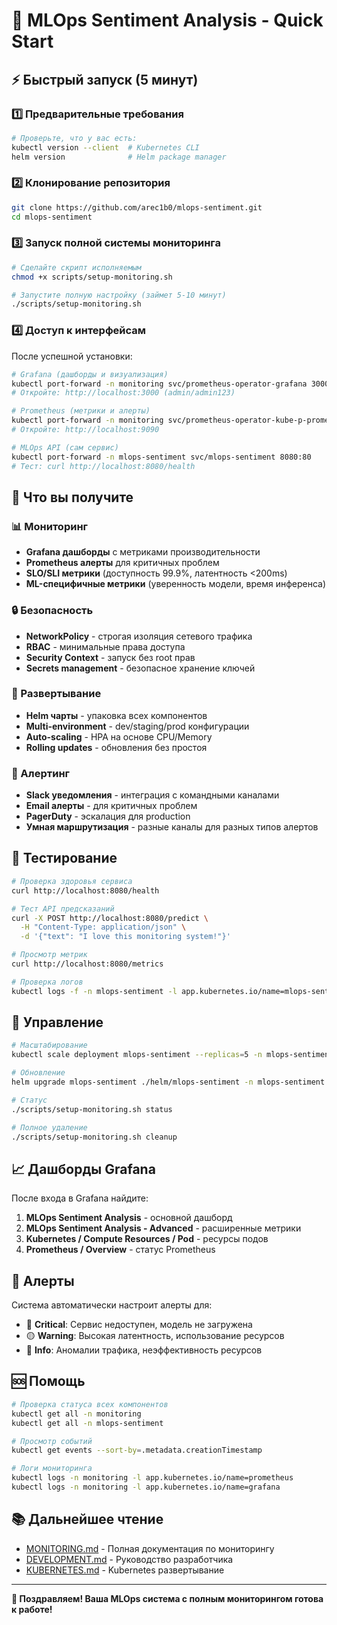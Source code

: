 # 🚀 MLOps Sentiment Analysis - Quick Start

## ⚡ Быстрый запуск (5 минут)

### 1️⃣ Предварительные требования
```bash
# Проверьте, что у вас есть:
kubectl version --client  # Kubernetes CLI
helm version              # Helm package manager
```

### 2️⃣ Клонирование репозитория
```bash
git clone https://github.com/arec1b0/mlops-sentiment.git
cd mlops-sentiment
```

### 3️⃣ Запуск полной системы мониторинга
```bash
# Сделайте скрипт исполняемым
chmod +x scripts/setup-monitoring.sh

# Запустите полную настройку (займет 5-10 минут)
./scripts/setup-monitoring.sh
```

### 4️⃣ Доступ к интерфейсам

После успешной установки:

```bash
# Grafana (дашборды и визуализация)
kubectl port-forward -n monitoring svc/prometheus-operator-grafana 3000:80
# Откройте: http://localhost:3000 (admin/admin123)

# Prometheus (метрики и алерты)
kubectl port-forward -n monitoring svc/prometheus-operator-kube-p-prometheus 9090:9090
# Откройте: http://localhost:9090

# MLOps API (сам сервис)
kubectl port-forward -n mlops-sentiment svc/mlops-sentiment 8080:80
# Тест: curl http://localhost:8080/health
```

## 🎯 Что вы получите

### 📊 Мониторинг
- **Grafana дашборды** с метриками производительности
- **Prometheus алерты** для критичных проблем
- **SLO/SLI метрики** (доступность 99.9%, латентность <200ms)
- **ML-специфичные метрики** (уверенность модели, время инференса)

### 🔒 Безопасность
- **NetworkPolicy** - строгая изоляция сетевого трафика
- **RBAC** - минимальные права доступа
- **Security Context** - запуск без root прав
- **Secrets management** - безопасное хранение ключей

### 🚀 Развертывание
- **Helm чарты** - упаковка всех компонентов
- **Multi-environment** - dev/staging/prod конфигурации
- **Auto-scaling** - HPA на основе CPU/Memory
- **Rolling updates** - обновления без простоя

### 🚨 Алертинг
- **Slack уведомления** - интеграция с командными каналами
- **Email алерты** - для критичных проблем
- **PagerDuty** - эскалация для production
- **Умная маршрутизация** - разные каналы для разных типов алертов

## 🧪 Тестирование

```bash
# Проверка здоровья сервиса
curl http://localhost:8080/health

# Тест API предсказаний
curl -X POST http://localhost:8080/predict \
  -H "Content-Type: application/json" \
  -d '{"text": "I love this monitoring system!"}'

# Просмотр метрик
curl http://localhost:8080/metrics

# Проверка логов
kubectl logs -f -n mlops-sentiment -l app.kubernetes.io/name=mlops-sentiment
```

## 🔧 Управление

```bash
# Масштабирование
kubectl scale deployment mlops-sentiment --replicas=5 -n mlops-sentiment

# Обновление
helm upgrade mlops-sentiment ./helm/mlops-sentiment -n mlops-sentiment --set image.tag=v1.1.0

# Статус
./scripts/setup-monitoring.sh status

# Полное удаление
./scripts/setup-monitoring.sh cleanup
```

## 📈 Дашборды Grafana

После входа в Grafana найдите:

1. **MLOps Sentiment Analysis** - основной дашборд
2. **MLOps Sentiment Analysis - Advanced** - расширенные метрики
3. **Kubernetes / Compute Resources / Pod** - ресурсы подов
4. **Prometheus / Overview** - статус Prometheus

## 🚨 Алерты

Система автоматически настроит алерты для:

- 🔴 **Critical**: Сервис недоступен, модель не загружена
- 🟡 **Warning**: Высокая латентность, использование ресурсов
- 🔵 **Info**: Аномалии трафика, неэффективность ресурсов

## 🆘 Помощь

```bash
# Проверка статуса всех компонентов
kubectl get all -n monitoring
kubectl get all -n mlops-sentiment

# Просмотр событий
kubectl get events --sort-by=.metadata.creationTimestamp

# Логи мониторинга
kubectl logs -n monitoring -l app.kubernetes.io/name=prometheus
kubectl logs -n monitoring -l app.kubernetes.io/name=grafana
```

## 📚 Дальнейшее чтение

- [MONITORING.md](MONITORING.md) - Полная документация по мониторингу
- [DEVELOPMENT.md](DEVELOPMENT.md) - Руководство разработчика
- [KUBERNETES.md](KUBERNETES.md) - Kubernetes развертывание

---

**🎉 Поздравляем! Ваша MLOps система с полным мониторингом готова к работе!**
